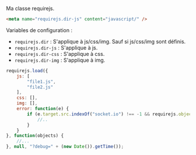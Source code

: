 Ma classe requirejs.

```html
<meta name="requirejs.dir-js" content="javascript/" />
```

Variables de configuration :

 - `requirejs.dir` : S'applique à js/css/img. Sauf si js/css/img sont définis.
 - `requirejs.dir-js` : S'applique à js.
 - `requirejs.dir-css` : S'applique à css.
 - `requirejs.dir-img` : S'applique à img.

```js
requirejs.load({
	js: [
		"file1.js",
		"file2.js"
	],
	css: [],
	img: [],
	error: function(e) {
		if (e.target.src.indexOf("socket.io") !== -1 && requirejs.objects.overlay) {
			//..
		}
	}
}, function(objects) {
	//...
}, null, "?debug=" + (new Date()).getTime());
```
